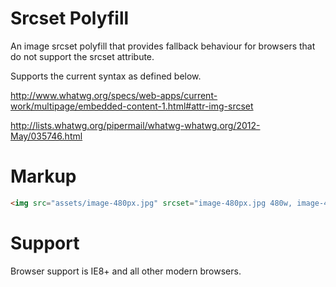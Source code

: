 Srcset Polyfill
===============

An image srcset polyfill that provides fallback behaviour for browsers that do not support the srcset attribute.

Supports the current syntax as defined below.   

http://www.whatwg.org/specs/web-apps/current-work/multipage/embedded-content-1.html#attr-img-srcset

http://lists.whatwg.org/pipermail/whatwg-whatwg.org/2012-May/035746.html

Markup
======

``` html
<img src="assets/image-480px.jpg" srcset="image-480px.jpg 480w, image-480px-2x.jpg 480w 2x, image-768px.jpg 768w" alt="srcset example" />
```

Support
==========
Browser support is IE8+ and all other modern browsers.
